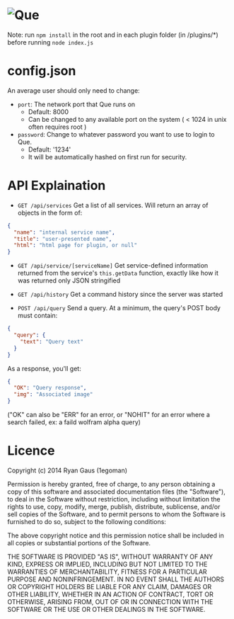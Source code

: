 ![Que](https://cdn.rawgit.com/1egoman/que/master/src/img/logo-black.svg "Que")
===

Note: run `npm install` in the root and in each plugin folder (in /plugins/*) before running `node index.js`

config.json
===
An average user should only need to change:
- `port`: The network port that Que runs on
  - Default: 8000
  - Can be changed to any available port on the system ( < 1024 in unix often requires root )
- `password`: Change to whatever password you want to use to login to Que. 
  - Default: '1234'
  - It will be automatically hashed on first run for security. 


API Explaination
===

- `GET /api/services` Get a list of all services. Will return an array of objects in the form of:
```json
{
  "name": "internal service name",
  "title": "user-presented name",
  "html": "html page for plugin, or null"
}
```
- `GET /api/service/[serviceName]` Get service-defined information returned from the service's `this.getData` function, exactly like how it was returned only JSON stringified

- `GET /api/history` Get a command history since the server was started

- `POST /api/query` Send a query. At a minimum, the query's POST body must contain:
```json
{
  "query": {
    "text": "Query text"
  }
}
```
As a response, you'll get:
```json
{
  "OK": "Query response",
  "img": "Associated image"
}
```
("OK" can also be "ERR" for an error, or "NOHIT" for an error where a search failed, ex: a faild wolfram alpha query)


Licence
===

Copyright (c) 2014 Ryan Gaus (1egoman)

Permission is hereby granted, free of charge, to any person obtaining a copy
of this software and associated documentation files (the "Software"), to deal
in the Software without restriction, including without limitation the rights
to use, copy, modify, merge, publish, distribute, sublicense, and/or sell
copies of the Software, and to permit persons to whom the Software is
furnished to do so, subject to the following conditions:

The above copyright notice and this permission notice shall be included in
all copies or substantial portions of the Software.

THE SOFTWARE IS PROVIDED "AS IS", WITHOUT WARRANTY OF ANY KIND, EXPRESS OR
IMPLIED, INCLUDING BUT NOT LIMITED TO THE WARRANTIES OF MERCHANTABILITY,
FITNESS FOR A PARTICULAR PURPOSE AND NONINFRINGEMENT. IN NO EVENT SHALL THE
AUTHORS OR COPYRIGHT HOLDERS BE LIABLE FOR ANY CLAIM, DAMAGES OR OTHER
LIABILITY, WHETHER IN AN ACTION OF CONTRACT, TORT OR OTHERWISE, ARISING FROM,
OUT OF OR IN CONNECTION WITH THE SOFTWARE OR THE USE OR OTHER DEALINGS IN
THE SOFTWARE.